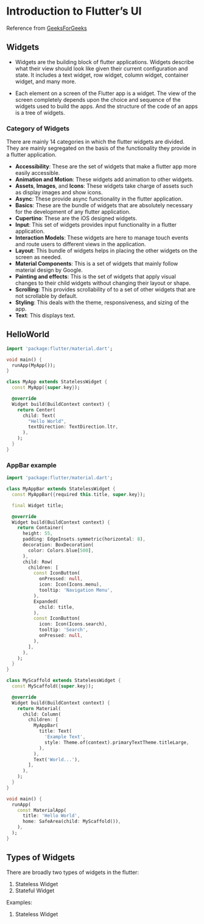 # Introduction to Flutter’s UI

Reference from [GeeksForGeeks](https://www.geeksforgeeks.org/what-is-widgets-in-flutter/)

## Widgets

- Widgets are the building block of flutter applications. Widgets describe what their view should look like given their current configuration and state. It includes a text widget, row widget, column widget, container widget, and many more.

- Each element on a screen of the Flutter app is a widget. The view of the screen completely depends upon the choice and sequence of the widgets used to build the apps. And the structure of the code of an apps is a tree of widgets.

### Category of Widgets

There are mainly 14 categories in which the flutter widgets are divided. They are mainly segregated on the basis of the functionality they provide in a flutter application.

- **Accessibility**: These are the set of widgets that make a flutter app more easily accessible.
- **Animation and Motion**: These widgets add animation to other widgets.
- **Assets**, **Images**, and **Icons**: These widgets take charge of assets such as display images and show icons.
- **Async**: These provide async functionality in the flutter application.
- **Basics**: These are the bundle of widgets that are absolutely necessary for the development of any flutter application.
- **Cupertino**: These are the iOS designed widgets.
- **Input**: This set of widgets provides input functionality in a flutter application.
- **Interaction Models**: These widgets are here to manage touch events and route users to different views in the application.
- **Layout**: This bundle of widgets helps in placing the other widgets on the screen as needed.
- **Material Components**: This is a set of widgets that mainly follow material design by Google.
- **Painting and effects**: This is the set of widgets that apply visual changes to their child widgets without changing their layout or shape.
- **Scrolling**: This provides scrollability of to a set of other widgets that are not scrollable by default.
- **Styling**: This deals with the theme, responsiveness, and sizing of the app.
- **Text**: This displays text.

## HelloWorld

```dart
import 'package:flutter/material.dart';

void main() {
  runApp(MyApp());
}

class MyApp extends StatelessWidget {
  const MyApp({super.key});

  @override
  Widget build(BuildContext context) {
    return Center(
      child: Text(
        "Hello World",
        textDirection: TextDirection.ltr,
      ),
    );
  }
}
```

### AppBar example

```dart
import 'package:flutter/material.dart';

class MyAppBar extends StatelessWidget {
  const MyAppBar({required this.title, super.key});

  final Widget title;

  @override
  Widget build(BuildContext context) {
    return Container(
      height: 55,
      padding: EdgeInsets.symmetric(horizontal: 8),
      decoration: BoxDecoration(
        color: Colors.blue[500],
      ),
      child: Row(
        children: [
          const IconButton(
            onPressed: null,
            icon: Icon(Icons.menu),
            tooltip: 'Navigation Menu',
          ),
          Expanded(
            child: title,
          ),
          const IconButton(
            icon: Icon(Icons.search),
            tooltip: 'Search',
            onPressed: null,
          ),
        ],
      ),
    );
  }
}

class MyScaffold extends StatelessWidget {
  const MyScaffold({super.key});

  @override
  Widget build(BuildContext context) {
    return Material(
      child: Column(
        children: [
          MyAppBar(
            title: Text(
              'Example Text',
              style: Theme.of(context).primaryTextTheme.titleLarge,
            ),
          ),
          Text('World...'),
        ],
      ),
    );
  }
}

void main() {
  runApp(
    const MaterialApp(
      title: 'Hello World',
      home: SafeArea(child: MyScaffold()),
    ),
  );
}

```

## Types of Widgets

There are broadly two types of widgets in the flutter:

1. Stateless Widget
2. Stateful Widget

Examples:

1. Stateless Widget
